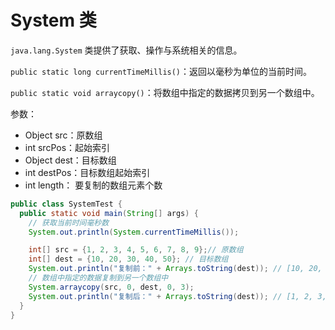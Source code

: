 # System 类

`java.lang.System` 类提供了获取、操作与系统相关的信息。

`public static long currentTimeMillis()`：返回以毫秒为单位的当前时间。

`public static void arraycopy()`：将数组中指定的数据拷贝到另一个数组中。

参数：

+ Object src：原数组
+ int srcPos：起始索引
+ Object dest：目标数组
+ int destPos：目标数组起始索引
+ int length： 要复制的数组元素个数

```java
public class SystemTest {
  public static void main(String[] args) {
    // 获取当前时间毫秒数
    System.out.println(System.currentTimeMillis());

    int[] src = {1, 2, 3, 4, 5, 6, 7, 8, 9};// 原数组
    int[] dest = {10, 20, 30, 40, 50}; // 目标数组
    System.out.println("复制前：" + Arrays.toString(dest)); // [10, 20, 30, 40, 50]
    // 数组中指定的数据复制到另一个数组中
    System.arraycopy(src, 0, dest, 0, 3);
    System.out.println("复制后：" + Arrays.toString(dest)); // [1, 2, 3, 40, 50]
  }
}
```
